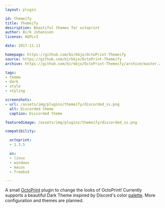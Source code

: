 ```yaml
---
layout: plugin

id: themeify
title: Themeify
description: Beautiful themes for octoprint
author: Birk Johansson
license: AGPLv3

date: 2017-11-11

homepage: https://github.com/birkbjo/OctoPrint-Themeify
source: https://github.com/birkbjo/OctoPrint-Themeify
archive: https://github.com/birkbjo/OctoPrint-Themeify/archive/master.zip

tags:
- theme
- dark
- style
- styling

screenshots:
- url: /assets/img/plugins/themeify/discorded_ss.png
  alt: Discorded theme
  caption: Discorded theme

featuredimage: /assets/img/plugins/themeify/discorded_ss.png

compatibility:

  octoprint:
  - 1.3.5

  os:
  - linux
  - windows
  - macos
  - freebsd

---
```


A small [OctoPrint](https://github.com/foosel/OctoPrint) plugin to change the looks of OctoPrint!
Currently supports a beautiful Dark Theme inspired by Discord's color [palette](https://discordapp.com/branding). More configuration and themes are planned.


